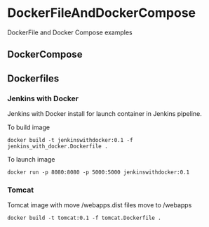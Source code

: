 # DockerFileAndDockerCompose
DockerFile and Docker Compose examples

## DockerCompose

## Dockerfiles

### Jenkins with Docker

Jenkins with Docker install for launch container in Jenkins pipeline.

To build image

`docker build -t jenkinswithdocker:0.1 -f jenkins_with_docker.Dockerfile . `

To launch image

`docker run -p 8080:8080 -p 5000:5000 jenkinswithdocker:0.1`

### Tomcat

Tomcat image with move /webapps.dist files move to /webapps

`docker build -t tomcat:0.1 -f tomcat.Dockerfile . `
